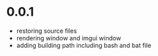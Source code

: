 # 0.0.1
- restoring source files
- rendering window and imgui window
- adding building path including bash and bat file
